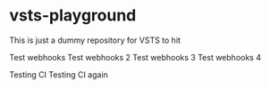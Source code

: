 # vsts-playground

This is just a dummy repository for VSTS to hit

Test webhooks
Test webhooks 2
Test webhooks 3
Test webhooks 4

Testing CI
Testing CI again
